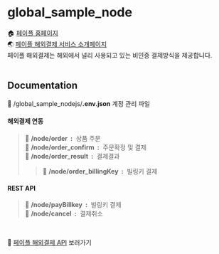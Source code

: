 # global_sample_node

🏠 [페이플 홈페이지](https://www.payple.kr/)<br>
🌏 [페이플 해외결제 서비스 소개페이지](https://www.payple.kr/pay/card/global)<br>
페이플 해외결제는 해외에서 널리 사용되고 있는 비인증 결제방식을 제공합니다. <br>
<br>

## Documentation

📂 /global_sample_nodejs/**.env.json** 계정 관리 파일
#### 해외결제 연동
>📂 **/node/order &nbsp;:** &nbsp;상품 주문<br>
>📂 **/node/order_confirm &nbsp;:** &nbsp;주문확정 및 결제<br>
>📂 **/node/order_result &nbsp;:** &nbsp;결제결과<br>
>>📂 **/node/order_billingKey &nbsp;:** &nbsp;빌링키 결제<br>
#### REST API
>📂 **/node/payBillkey &nbsp;:** &nbsp;빌링키 결제<br>
>📂 **/node/cancel &nbsp;:** &nbsp;결제취소<br>
<br>

🙋‍ [페이플 해외결제 API](https://developer.payple.kr/global) 보러가기